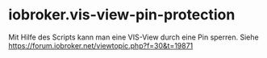 # iobroker.vis-view-pin-protection
Mit Hilfe des Scripts kann man eine VIS-View durch eine Pin sperren. Siehe https://forum.iobroker.net/viewtopic.php?f=30&t=19871
